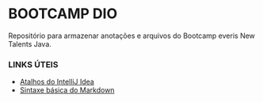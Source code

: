 # BOOTCAMP DIO
Repositório para armazenar anotações e arquivos do Bootcamp everis New Talents Java.

### LINKS ÚTEIS
- [Atalhos do IntelliJ Idea](http://www.basef.com.br/index.php/Atalhos_do_IntelliJ_Idea)
- [Sintaxe básica do Markdown](https://www.markdownguide.org/basic-syntax/)
